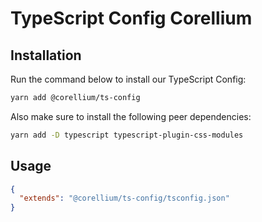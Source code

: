 # TypeScript Config Corellium

## Installation

Run the command below to install our TypeScript Config:

```sh
yarn add @corellium/ts-config
```

Also make sure to install the following peer dependencies:

```sh
yarn add -D typescript typescript-plugin-css-modules
```

## Usage

```json
{
  "extends": "@corellium/ts-config/tsconfig.json"
}
```